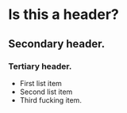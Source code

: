 # Is this a header?
## Secondary header.
### Tertiary header.

* First list item
* Second list item
* Third fucking item.
